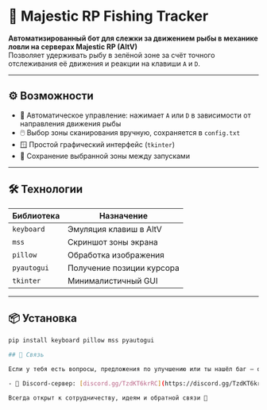 # 🎣 Majestic RP Fishing Tracker

**Автоматизированный бот для слежки за движением рыбы в механике ловли на серверах Majestic RP (AltV)**  
Позволяет удерживать рыбу в зелёной зоне за счёт точного отслеживания её движения и реакции на клавиши `A` и `D`.

---

## ⚙️ Возможности

- 🧭 Автоматическое управление: нажимает `A` или `D` в зависимости от направления движения рыбы
- 🖱️ Выбор зоны сканирования вручную, сохраняется в `config.txt`
- 🪟 Простой графический интерфейс (`tkinter`)
- 💾 Сохранение выбранной зоны между запусками

---

## 🛠️ Технологии

| Библиотека   | Назначение                  |
|--------------|-----------------------------|
| `keyboard`   | Эмуляция клавиш в AltV      |
| `mss`        | Скриншот зоны экрана        |
| `pillow`     | Обработка изображения       |
| `pyautogui`  | Получение позиции курсора   |
| `tkinter`    | Минималистичный GUI         |

---

## 📦 Установка

```bash
pip install keyboard pillow mss pyautogui

## 💬 Связь

Если у тебя есть вопросы, предложения по улучшению или ты нашёл баг — обязательно сообщи!

- 🔗 Discord-сервер: [discord.gg/TzdKT6krRC](https://discord.gg/TzdKT6krRC)

Всегда открыт к сотрудничеству, идеям и обратной связи 🤝
